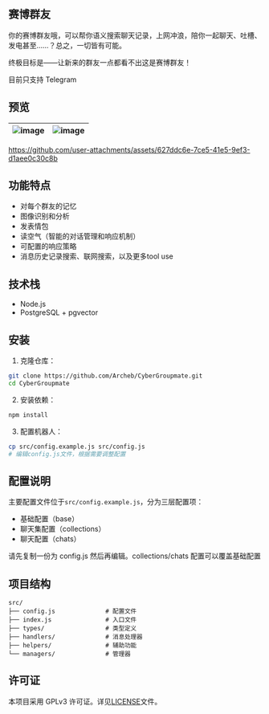 ## 赛博群友

你的赛博群友哦，可以帮你语义搜索聊天记录，上网冲浪，陪你一起聊天、吐槽、发电甚至……？总之，一切皆有可能。

终极目标是——让新来的群友一点都看不出这是赛博群友！

目前只支持 Telegram

## 预览

| ![image](https://github.com/user-attachments/assets/2910ab4c-7e89-4703-848b-ae649ce14eaf) | ![image](https://github.com/user-attachments/assets/77a27811-5269-42f0-9028-b98bc35f7917) |
| ------------- | ------------- |

https://github.com/user-attachments/assets/627ddc6e-7ce5-41e5-9ef3-d1aee0c30c8b 

## 功能特点

-   对每个群友的记忆
-   图像识别和分析
-   发表情包
-   读空气（智能的对话管理和响应机制）
-   可配置的响应策略
-   消息历史记录搜索、联网搜索，以及更多tool use

## 技术栈

-   Node.js
-   PostgreSQL + pgvector

## 安装

1. 克隆仓库：

```bash
git clone https://github.com/Archeb/CyberGroupmate.git
cd CyberGroupmate
```

2. 安装依赖：

```bash
npm install
```

3. 配置机器人：

```bash
cp src/config.example.js src/config.js
# 编辑config.js文件，根据需要调整配置
```

## 配置说明

主要配置文件位于`src/config.example.js`，分为三层配置项：

-   基础配置（base）
-   聊天集配置（collections）
-   聊天配置（chats）

请先复制一份为 config.js 然后再编辑。collections/chats 配置可以覆盖基础配置

## 项目结构

```
src/
├── config.js              # 配置文件
├── index.js               # 入口文件
├── types/                 # 类型定义
├── handlers/              # 消息处理器
├── helpers/               # 辅助功能
└── managers/              # 管理器
```

## 许可证

本项目采用 GPLv3 许可证。详见[LICENSE](LICENSE)文件。
